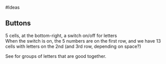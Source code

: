 #Ideas

## Buttons

5 cells, at the bottom-right, a switch on/off for letters  
When the switch is on, the 5 numbers are on the first row, and we have 13 cells with letters on the 2nd (and 3rd row, depending on space?)

See for groups of letters that are good together.

